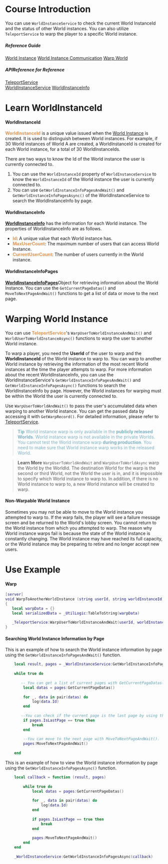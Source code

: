 # Course Introduction
You can use `WorldInstanceService` to check the current World InstanceId and the status of other World instances. You can also utilize `TeleportService` to warp the player to a specific World instance. 
##### Reference Guide
[World Instance](/docs/?postId=984{"target":"_self"})
[World Instance Communication](d/ocs/?postId=999{"target":"_self"})
[Warp World](/docs/?postId=743{"target":"_self"})
##### APIReference for Reference
[TeleportService](/apiReference?postId=315{"target":"_self"})   
[WorldInstanceService](/apiReference?postId=1034{"target":"_self"})
[WorldInstanceInfo](/apiReference?postId=1128{"target":"_self"})

# Learn WorldInstanceId
#### WorldInstanceId
<span style="color: #dc9656">**WorldInstanceId**</span> is a unique value issued when the [World Instance](/docs/?postId=984{"target":"_self"}) is created. It is used to distinguish between World instances. For example, if 30 World instances of World A are created, a WorldInstanceId is created for each World instance, for a total of 30 WorldInstanceIds.

There are two ways to know the Id of the World instance the user is currently connected to.
1.  You can use the `WorldInstanceId` property of `WorldInstanceService` to know the `WorldInstanceId` of the World instance the user is currently connected to.
2. You can use `GetWorldInstanceInfoPagesAndWait()` and `GetWorldInstanceInfoPagesAsync()` of the WorldInstanceService to search the WorldInstanceInfo by page.

#### WorldInstanceInfo
<span style="color: #dc9656">**[WorldInstanceInfo](/apiReference/Misc/WorldInstanceInfo{"target":"_self"})**</span> has the information for each World instance. The properties of WorldInstanceInfo are as follows.

* <span style="color: #dc9656">**Id**</span>: A unique value that each World instance has.
* <span style="color: #dc9656">**MaxUserCount**</span>: The maximum number of users that can access World Instance.
* <span style="color: #dc9656">**CurrentUserCount**</span>: The number of users currently in the World instance. 

#### WorldInstanceInfoPages
<span style="color: #dc9656">**[WorldInstanceInfoPages](/apiReference/Misc/WorldInstanceInfoPages{"target":"_self"})**</span>Object for retrieving information about the World Instance. You can use the `GetCurrentPageDatas()` and `MoveToNextPageAndWait()` functions to get a list of data or move to the next page.

# Warping World Instance
You can use <span style="color: #dc9656">**TeleportService**</span>'s `WarpUserToWorldInstanceAndWait()` and `WorldUserToWorldInstanceAsync()` functions to warp the user to another World instance. 
 
To warp a player, you need the **UserId** of the user to warp and the **WorldInstanceId** of the World instance to warp to. You can warp to another World instance by retrieving the information of the most recent World instances at the time the player attempts to warp. For more information about the recent WorldInstanceInfo, you can use the WorldInstanceService's `GetWorldInstanceInfoPagesAndWait()` and `GetWorldInstanceInfoPagesAsync()` functions to search the WorldInstanceInfo by page. However, the World instances for warping must be within the World the user is currently connected to.

Use `WarpUserToWorldAndWait()` to pass the user's accumulated data when warping to another World instance. You can get the passed data by accessing it with `GetWarpRecord()`. For detailed information, please refer to [TeleportService](/apiReference?postId=315{"target":"_self"}).

><span style="color: #7cafc2">**Tip**
> World instance warp is only available in the **publicly released Worlds**. World instance warp is not available in the private Worlds.
> You cannot test the World instance warp **during production**. You need to make sure that World instance warp works in the released World.<span>

> <span style="color: #585858">**Learn More**
> `WarpUserToWorldAndWait` and `WarpUserToWorldAsync` warp the World by the WorldId. The destination World for the warp is the second or third World, not the World the user is in, and it is impossible to specify which World instance to warp to.
> In addition, if there is no World instance to warp to, a new World instance will be created to warp.</span>

#### Non-Warpable World Instance 
Sometimes you may not be able to move to the World instance you attempted to warp to. If the warp fails, the player will see a failure message screen and be returned to the World's lobby screen. You cannot return to the World instance from which you attempted to warp. 
The reason why World instance warps fail is because the state of the World instance is constantly changing. The World instance may have reached its full capacity, or the World instance may be preparing to retire and no longer accept new users. 


# Use Example
#### Warp
 ```lua
 [server]
 void WarpToAnotherWorldInstance (string userId, string worldInstanceId)
 {
    local warpData = {}
    local serializedData = _UtilLogic:TableToString(warpData)
    
    _TeleportService:WarpUserToWorldInstanceAndWait(userId, worldInstanceId, serializedData)
 }
 ```


#### Searching World Instance Information by Page
This is an example of how to search the World instance information by page using the `GetWorldInstanceInfoPagesAndWait()` function.
```lua
    local result, pages = _WorldInstanceService:GetWorldInstanceInfoPagesAndWait()
    
    while true do
    
       -- You can get a list of current pages with GetCurrentPageDatas().
    	local datas = pages:GetCurrentPageDatas() 
    	
    	for _, data in pair(datas) do
    		log(data.Id)
    	end
        
       --You can check if the current page is the last page by using the IsLastPage property.
    	if pages.IsLastPage == true then 
    		break
    	end
    	
    	--You can move to the next page with MoveToNextPageAndWait().
    	pages:MoveToNextPageAndWait() 
    	
    end
```


This is an example of how to view the World instance information by page using the `GetWorldInstanceInfoPagesAsync()` function.
```lua
    local callback = function (result, pages)
    
    	while true do
    		local datas = pages:GetCurrentPageDatas()
    		
    		for _, data in pair(datas) do
    			log(data.Id)
    		end
    
    		if pages.IsLastPage == true then
    			break
    		end
    
    		pages:MoveToNextPageAndWait()
    	end
    end
    
    _WorldInstanceService:GetWorldInstanceInfoPagesAsync(callback)
```